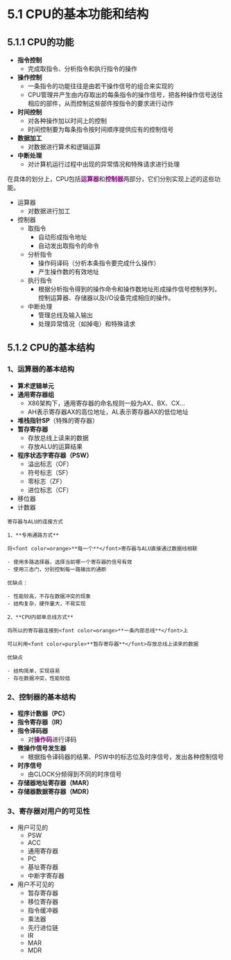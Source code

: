 # 5.1 CPU的基本功能和结构

## 5.1.1 CPU的功能

* **指令控制**
  * 完成取指令、分析指令和执行指令的操作
* **操作控制**
  * 一条指令的功能往往是由若干操作信号的组合来实现的
  * CPU管理并产生由内存取出的每条指令的操作信号，把各种操作信号送往相应的部件，从而控制这些部件按指令的要求进行动作
* **时间控制**
  * 对各种操作加以时间上的控制
  * 时间控制要为每条指令按时间顺序提供应有的控制信号
* **数据加工**
  * 对数据进行算术和逻辑运算
* **中断处理**
  * 对计算机运行过程中出现的异常情况和特殊请求进行处理

在具体的划分上，CPU包括<font color=purple>**运算器**</font>和<font color=purple>**控制器**</font>两部分，它们分别实现上述的这些功能。

* 运算器
  * 对数据进行加工
* 控制器
  * 取指令
    * 自动形成指令地址
    * 自动发出取指令的命令
  * 分析指令
    * 操作码译码（分析本条指令要完成什么操作）
    * 产生操作数的有效地址
  * 执行指令
    * 根据分析指令得到的操作命令和操作数地址形成操作信号控制序列，控制运算器、存储器以及I/O设备完成相应的操作。 
  * 中断处理
    * 管理总线及输入输出
    * 处理异常情况（如掉电）和特殊请求

## 5.1.2 CPU的基本结构

### 1、运算器的基本结构

* **算术逻辑单元**
* **通用寄存器组**
  * X86架构下，通用寄存器的命名规则一般为AX、BX、CX…
  * AH表示寄存器AX的高位地址，AL表示寄存器AX的低位地址
* **堆栈指针SP**（特殊的寄存器）
* **暂存寄存器**
  * 存放总线上读来的数据
  * 存放ALU的运算结果
* **程序状态字寄存器（PSW）**
  * 溢出标志（OF）
  * 符号标志（SF）
  * 零标志（ZF）
  * 进位标志（CF）
* 移位器
* 计数器



```admonish
寄存器与ALU的连接方式

1、**专用通路方式**

将<font color=orange>**每一个**</font>寄存器与ALU直接通过数据线相联

- 使用多路选择器，选择当前哪一个寄存器的信号有效
- 使用三态门，分别控制每一路输出的通断

优缺点：

- 性能较高，不存在数据冲突的现象
- 结构复杂，硬件量大，不易实现

2、**CPU内部单总线方式**

将所以的寄存器连接到<font color=orange>**一条内部总线**</font>上

可以利用<font color=purple>**暂存寄存器**</font>存放总线上读来的数据

优缺点

- 结构简单，实现容易
- 存在数据冲突，性能较低
```



### 2、控制器的基本结构

* **程序计数器（PC）**
* **指令寄存器（IR）**
* **指令译码器**
  * 对<font color=purple>**操作码**</font>进行译码
* **微操作信号发生器**
  * 根据指令译码器的结果、PSW中的标志位及时序信号，发出各种控制信号
* **时序信号**
  * 由CLOCK分频得到不同的时序信号
* **存储器地址寄存器（MAR）**
* **存储器数据寄存器（MDR）**

### 3、寄存器对用户的可见性

* 用户可见的
  * PSW
  * ACC
  * 通用寄存器
  * PC
  * 基址寄存器
  * 中断字寄存器
* 用户不可见的
  * 暂存寄存器
  * 移位寄存器
  * 指令缓冲器
  * 乘法器
  * 先行进位链
  * IR
  * MAR
  * MDR
